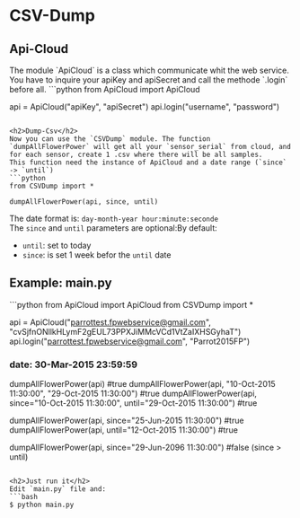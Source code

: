 <h1>CSV-Dump</h1>

<h2>Api-Cloud</h2>
The module `ApiCloud` is a class which communicate whit the web service.
You have to inquire your apiKey and apiSecret and call the methode `.login` before all.
```python
from ApiCloud import ApiCloud

api = ApiCloud("apiKey", "apiSecret")
api.login("username", "password")
```

<h2>Dump-Csv</h2>
Now you can use the `CSVDump` module. The function `dumpAllFlowerPower` will get all your `sensor_serial` from cloud, and for each sensor, create 1 .csv where there will be all samples.
This function need the instance of ApiCloud and a date range (`since` -> `until`)
```python
from CSVDump import *

dumpAllFlowerPower(api, since, until)
```
The date format is: `day-month-year hour:minute:seconde`   
The `since` and `until` parameters are optional:By default:
  * `until`: set to today
  * `since`: is set 1 week befor the `until` date

<h2>Example: main.py</h2>
```python
from ApiCloud import ApiCloud
from CSVDump import *

api = ApiCloud("parrottest.fpwebservice@gmail.com", "cvSjfnONllkHLymF2gEUL73PPXJiMMcVCd1VtZaIXHSGyhaT")
api.login("parrottest.fpwebservice@gmail.com", "Parrot2015FP")

### date: 30-Mar-2015 23:59:59
dumpAllFlowerPower(api)                                                             #true
dumpAllFlowerPower(api, "10-Oct-2015 11:30:00", "29-Oct-2015 11:30:00")             #true
dumpAllFlowerPower(api, since="10-Oct-2015 11:30:00", until="29-Oct-2015 11:30:00") #true

dumpAllFlowerPower(api, since="25-Jun-2015 11:30:00")    #true
dumpAllFlowerPower(api, until="12-Oct-2015 11:30:00")    #true

dumpAllFlowerPower(api, since="29-Jun-2096 11:30:00")   #false (since > until)


```

<h2>Just run it</h2>
Edit `main.py` file and:
```bash
$ python main.py
```
